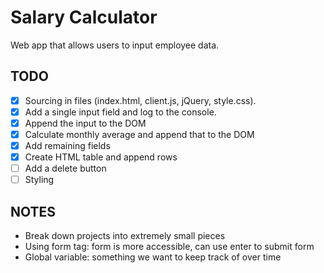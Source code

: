 # Salary Calculator

Web app that allows users to input employee data.

## TODO

- [x] Sourcing in files (index.html, client.js, jQuery, style.css).
- [x] Add a single input field and log to the console.
- [x] Append the input to the DOM
- [x] Calculate monthly average and append that to the DOM
- [x] Add remaining fields
- [x] Create HTML table and append rows
- [ ] Add a delete button
- [ ] Styling

## NOTES

- Break down projects into extremely small pieces
- Using form tag: form is more accessible, can use enter to submit form
- Global variable: something we want to keep track of over time
